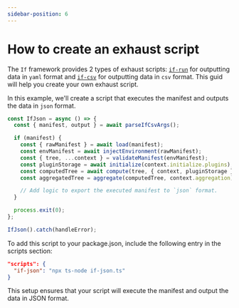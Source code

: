 ```yaml
---
sidebar-position: 6
---
```


# How to create an exhaust script

The `If` framework provides 2 types of exhaust scripts: [`if-run`](../major-concepts/if.md) for outputting data in `yaml` format and [`if-csv`](../users/how-to-export-csv-file-with-if-csv.md) for outputting data in `csv` format. This guid will help you create your own exhaust script.

In this example, we'll create a script that executes the manifest and outputs the data in `json` format.

```ts
const IfJson = async () => {
  const { manifest, output } = await parseIfCsvArgs();

  if (manifest) {
    const { rawManifest } = await load(manifest);
    const envManifest = await injectEnvironment(rawManifest);
    const { tree, ...context } = validateManifest(envManifest);
    const pluginStorage = await initialize(context.initialize.plugins);
    const computedTree = await compute(tree, { context, pluginStorage });
    const aggregatedTree = aggregate(computedTree, context.aggregation);

    // Add logic to export the executed manifest to `json` format.
  }

  process.exit(0);
};

IfJson().catch(handleError);
```

To add this script to your package.json, include the following entry in the scripts section:

```json
"scripts": {
  "if-json": "npx ts-node if-json.ts"
}
```

This setup ensures that your script will execute the manifest and output the data in JSON format.
